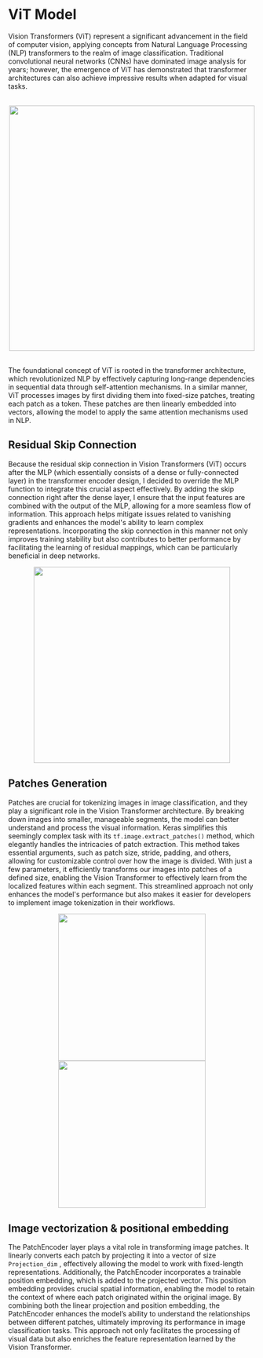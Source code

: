 # ViT Model

Vision Transformers (ViT) represent a significant advancement in the field of computer vision, applying concepts from Natural Language Processing (NLP) transformers to the realm of image classification. Traditional convolutional neural networks (CNNs) have dominated image analysis for years; however, the emergence of ViT has demonstrated that transformer architectures can also achieve impressive results when adapted for visual tasks.

<br> 

<div align="center">
    <img src="https://github.com/user-attachments/assets/4e26bff9-8c12-4263-a526-7134c27a4a2f" width="500" >
</div>

<br> 

The foundational concept of ViT is rooted in the transformer architecture, which revolutionized NLP by effectively capturing long-range dependencies in sequential data through self-attention mechanisms. In a similar manner, ViT processes images by first dividing them into fixed-size patches, treating each patch as a token. These patches are then linearly embedded into vectors, allowing the model to apply the same attention mechanisms used in NLP.





## Residual Skip Connection 
Because the residual skip connection in Vision Transformers (ViT) occurs after the MLP (which essentially consists of a dense or fully-connected layer) in the transformer encoder design, I decided to override the MLP function to integrate this crucial aspect effectively. By adding the skip connection right after the dense layer, I ensure that the input features are combined with the output of the MLP, allowing for a more seamless flow of information. This approach helps mitigate issues related to vanishing gradients and enhances the model's ability to learn complex representations. Incorporating the skip connection in this manner not only improves training stability but also contributes to better performance by facilitating the learning of residual mappings, which can be particularly beneficial in deep networks.


<div align="center">
    <img src="https://github.com/user-attachments/assets/1503b8f4-d621-4e55-9d5e-b5bdf08abcb6" width="400" >
</div>

## Patches Generation 

Patches are crucial for tokenizing images in image classification, and they play a significant role in the Vision Transformer architecture. By breaking down images into smaller, manageable segments, the model can better understand and process the visual information. Keras simplifies this seemingly complex task with its `tf.image.extract_patches()` method, which elegantly handles the intricacies of patch extraction. This method takes essential arguments, such as patch size, stride, padding, and others, allowing for customizable control over how the image is divided. With just a few parameters, it efficiently transforms our images into patches of a defined size, enabling the Vision Transformer to effectively learn from the localized features within each segment. This streamlined approach not only enhances the model's performance but also makes it easier for developers to implement image tokenization in their workflows.


<div align="center">
  <img src="https://github.com/user-attachments/assets/600fc0c8-1cb9-4534-9c55-e61485d91851" width="300" >
  <img src="https://github.com/user-attachments/assets/bb4fe82e-b0ee-4c58-9dc4-f8c98906a7b9" width="300" >
</div>

## Image vectorization & positional embedding
The PatchEncoder layer plays a vital role in transforming image patches. It linearly converts each patch by projecting it into a vector of size `Projection_dim` , effectively allowing the model to work with fixed-length representations. Additionally, the PatchEncoder incorporates a trainable position embedding, which is added to the projected vector. This position embedding provides crucial spatial information, enabling the model to retain the context of where each patch originated within the original image. By combining both the linear projection and position embedding, the PatchEncoder enhances the model’s ability to understand the relationships between different patches, ultimately improving its performance in image classification tasks. This approach not only facilitates the processing of visual data but also enriches the feature representation learned by the Vision Transformer.

